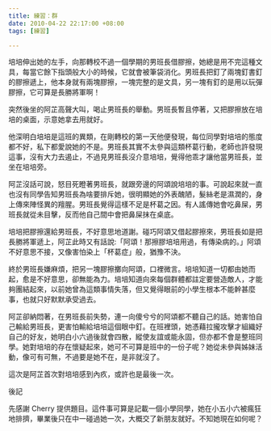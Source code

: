 ```yaml
---
title: 練習：群
date: 2010-04-22 22:17:00 +08:00
tags: [練習]

---
```


 培培伸出她的左手，向那轉校不過一個學期的男班長借膠擦，她總是用不完這種文具，每當它餘下指頭般大小的時候，它就會被筆袋消化。男班長把釘了兩塊釘書釘的膠擦遞上，他本身就有兩塊膠擦，一塊完整的是文具，另一塊有釘的是用以玩彈膠擦，它可算是長勝將軍啊！  
  
突然後坐的阿芷高聲大叫，喝止男班長的舉動。男班長暫且停著，又把膠擦放在培培的桌面，示意她拿去用就好。  
  
他深明白培培是這班的異類，在剛轉校的第一天他便發現，每位同學對培培的態度都不好，私下都愛說她的不是。男班長其實不太參與這類杯葛行動，老師也許發現這事，沒有大力去遏止，不過見男班長沒介意培培，覺得他乖才讓他當男班長，並坐在培培旁。  
  
 阿芷沒話可說，怒目死瞪著男班長，就跟旁邊的阿頌說培培的事。可說起來就一直也沒有同學告知男班長為啥要排斥她，很明顯她的外表醜陋，髮絲老是濕潤的，身上傳來陣怪異的羶腥。男班長覺得這樣不足是杯葛之因。有人謠傳她會吃鼻屎，男班長就從未目擊，反而他自己間中會把鼻屎抹在桌底。  
  
 培培把膠擦還給男班長，不好意思地道謝。碰巧阿頌又借起膠擦來，男班長如是把長勝將軍遞上，阿芷此時又有話說:「阿頌！那擦膠培培用過，有傳染病的。」阿頌不好意思不接，又像害怕染上「杯葛症」般，猶豫不決。  
  
 終於男班長嫌麻煩，把另一塊膠擦擲向阿頌，口裡微言。培培知道一切都由她而起，愈是不好意思，卻無能為力。培培知道向來每個群體都註定要營造敵人，才能夠團結起來，以前她曾為這類事情失落，但又覺得眼前的小學生根本不能幹甚麼事，也就只好默默承受過去。  
  
 阿芷卻納悶著，在男班長前失勢，連一向傻兮兮的阿頌都不聽自己的話。她害怕自己輸給男班長，更害怕輸給培培這個眼中釘。在班裡頭，她憑藉拉攏攻擊才組織好自己的好友，她明白小六過後就會四散，縱使友誼或能永固，但亦都不會是整班同學。她對培培的存在懷疑起來，她可不可算是班中的一份子呢？她從未參與姊妹活動，像可有可無，不過要是她不在，是非就沒了。  
  
 這次是阿芷首次對培培感到內疚，或許也是最後一次。  
  
  
後記  
  
 先感謝 Cherry 提供題目。這件事可算是記載一個小學同學，她在小五小六被瘋狂地排擠，畢業後只在中一碰過她一次，大概交了新朋友就好。不知她現在如何呢？
